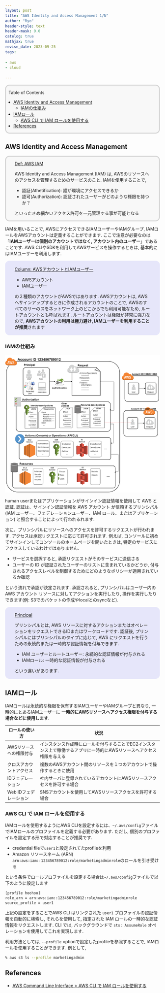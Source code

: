 ```yaml
---
layout: post
title: "AWS Identity and Access Management 1/N"
author: "Ryo"
header-style: text
header-mask: 0.0
catelog: true
mathjax: true
revise_date: 2023-09-25
tags:

- aws
- cloud

---
```


<div style='border-radius: 1em; border-style:solid; border-color:#D3D3D3; background-color:#F8F8F8'>

<p class="h4">&nbsp;&nbsp;Table of Contents</p>

<!-- START doctoc generated TOC please keep comment here to allow auto update -->
<!-- DON'T EDIT THIS SECTION, INSTEAD RE-RUN doctoc TO UPDATE -->

- [AWS Identity and Access Management](#aws-identity-and-access-management)
  - [IAMの仕組み](#iam%E3%81%AE%E4%BB%95%E7%B5%84%E3%81%BF)
- [IAMロール](#iam%E3%83%AD%E3%83%BC%E3%83%AB)
  - [AWS CLI で IAM ロールを使用する](#aws-cli-%E3%81%A7-iam-%E3%83%AD%E3%83%BC%E3%83%AB%E3%82%92%E4%BD%BF%E7%94%A8%E3%81%99%E3%82%8B)
- [References](#references)

<!-- END doctoc generated TOC please keep comment here to allow auto update -->


</div>

## AWS Identity and Access Management

<div style='padding-left: 2em; padding-right: 2em; border-radius: 1em; border-style:solid; border-color:#D3D3D3; background-color:#F8F8F8'>
<p class="h4"><ins>Def: AWS IAM</ins></p>

AWS Identity and Access Management (IAM) は, AWSのリソースへのアクセスを管理するためのサービスのこと.
IAMを使用することで,

- 認証(Athetification): 誰が環境にアクセスできるか
- 認可(Authorization): 認証されたユーザーがどのような権限を持つか？

といったきめ細かいアクセス許可を一元管理する事が可能となる

</div>

IAMを用いることで, AWSにアクセスできるIAMユーザーやIAMグループ, IAMロールをAWSアカウントは定義することができます.
ここで注意が必要なのは「**IAMユーザーは個別のアカウントではなく, アカウント内のユーザー**」であることです.
AWS CLIやSDKを利用してAWSサービスを操作するときは, 基本的にはIAMユーザーを利用します.

<div style='padding-left: 2em; padding-right: 2em; border-radius: 1em; border-style:solid; border-color:#e6e6fa; background-color:#e6e6fa'>
<p class="h4"><ins>Column: AWSアカウントとIAMユーザー</ins></p>

- AWSアカウント
- IAMユーザー

の２種類のアカウントがAWSではあります. AWSアカウントは, AWSへサインアップするときに作成されるアカウントのことで, 
AWSのすべてのサーのスをネットワーク上のどこからでも利用可能なため, ルートアカウントとも呼ばれます. 
ルートアカウントは権限が非常に強力なので, **AWSアカウントの利用は極力避け, IAMユーザーを利用することが推奨**されます

</div>

### IAMの仕組み

<img src="https://github.com/ryonakimageserver/omorikaizuka/blob/master/Development/aws/20230803-aws-iam-structure.png?raw=true">

human userまたはアプリケーションがサインイン認証情報を使用して AWS と認証. 認証は、サインイン認証情報を AWS アカウント が信頼するプリンシパル (IAM ユーザー、フェデレーションユーザー、IAM ロール、またはアプリケーション) と照合することによって行われるれます.

次に、プリンシパルにリソースへのアクセスを許可するリクエストが行われます. アクセスは承認リクエストに応じて許可されます.
例えば, コンソールに初めてサインインしてコンソールのホームページを開いたときは, 特定のサービスにアクセスしているわけではありません. 

- サービスを選択すると, 承認リクエストがそのサービスに送信さる
- ユーザーの ID が認証されたユーザーのリストに含まれているかどうか, 付与されるアクセスレベルを制御するためにどのようなポリシーが適用されているか確認

という流れで承認が決定されます. 承認されると, プリンシパルはユーザー内の AWS アカウント リソースに対してアクションを実行したり, 操作を実行したりできます(例: S3でのバケットの作成やlocalとのsyncなど).

<div style='padding-left: 2em; padding-right: 2em; border-radius: 1em; border-style:solid; border-color:#e6e6fa; background-color:#e6e6fa'>
<p class="h4"><ins>Principal</ins></p>

プリンシパルとは, AWS リソースに対するアクションまたはオペレーションをリクエストできるIDまたはワークロードです. 
認証後, プリンシパルにはプリンシパルのタイプに応じて, AWS にリクエストを行うための永続的または一時的な認証情報を付与できます. 

- IAM ユーザーとルートユーザー: 永続的な認証情報が付与される
- IAMロール: 一時的な認証情報が付与される

という違いがあります. 

</div>

## IAMロール

IAMロールは永続的な権限を保有するIAMユーザーやIAMグループと異なり, 一時的にとあるIAMユーザーに
**一時的にAWSリソースへアクセス権限を付与する場合などに使用します**. 

|ロールの使い方|状況|
|----|---|
|AWSリソースへの権限付与|インスタンス作成時にロールを付与することでEC2インスタンス上で稼働するアプリに一時的にAWSリソースへアクセス権限を与える|
|クロスアカウントアクセス|複数のAWSアカウント間のリソースを１つのアカウントで操作するときに使用|
|IDフェデレーション|社内サーバに登録されているアカウントにAWSリソースアクセスを許可する場合|
|Web IDフェデレーション|SNSアカウントを使用してAWSリソースアクセスを許可する場合|


### AWS CLI で IAM ロールを使用する

IAMロールを使用するようにAWS CLIを設定するには、`~/.aws/config`ファイルでIAMロールのプロファイルを定義する必要があります.
ただし, 個別のプロファイルを設定する形で対応することが推奨です.

- credential fileで`user1`と設定されてたprofileを利用
- Amazon リソースネーム (ARN) `arn:aws:iam::123456789012:role/marketingadminrole`のロールを引き受ける

という条件でロールプロファイルを設定する場合は`~/.aws/config`ファイルで以下のように設定します

```
[profile hoohoo]
role_arn = arn:aws:iam::123456789012:role/marketingadminrole
source_profile = user1
```

上記の設定をすることでAWS CLI はリンクされた `user1` プロファイルの認証情報を自動的に検索し, それらを使用して, 指定された IAM ロールの一時的な認証情報をリクエストします.
CLI では, バックグラウンドで `sts: AssumeRole` オペレーションを使用してこれを実現します.

利用方法としては, `--profile` optionで設定したprofileを参照することで, IAMロールを使用することができます. 例として, 

```zsh
% aws s3 ls --profile marketingadmin
```






References
------------

- [AWS Command Line Interface > AWS CLI で IAM ロールを使用する](https://docs.aws.amazon.com/ja_jp/cli/latest/userguide/cli-configure-role.html)